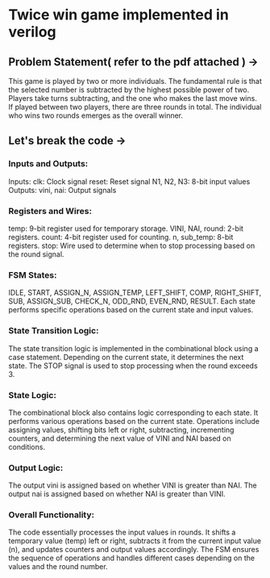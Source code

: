 # Twice win game implemented in verilog

## Problem Statement( refer to the pdf attached ) ->
 This game is played by two or more individuals.
 The fundamental rule is that the selected number is subtracted by the highest possible power of two. Players take turns 
 subtracting, and the one who makes the last move wins. If played between two players, there are three rounds in total.
 The individual who wins two rounds emerges as the overall winner.

 ## Let's break the code ->

 ### Inputs and Outputs:
 Inputs:
 clk: Clock signal
 reset: Reset signal
 N1, N2, N3: 8-bit input values
 Outputs:
 vini, nai: Output signals

 ### Registers and Wires:
 temp: 9-bit register used for temporary storage.
 VINI, NAI, round: 2-bit registers.
 count: 4-bit register used for counting.
 n, sub_temp: 8-bit registers.
 stop: Wire used to determine when to stop processing based on the round signal.

### FSM States:
IDLE, START, ASSIGN_N, ASSIGN_TEMP, LEFT_SHIFT, COMP, RIGHT_SHIFT, SUB, ASSIGN_SUB, CHECK_N, ODD_RND, EVEN_RND, RESULT.
Each state performs specific operations based on the current state and input values.

### State Transition Logic:
The state transition logic is implemented in the combinational block using a case statement. Depending on the current state, it determines the next state.
The STOP signal is used to stop processing when the round exceeds 3.

### State Logic:
The combinational block also contains logic corresponding to each state. It performs various operations based on the current state.
Operations include assigning values, shifting bits left or right, subtracting, incrementing counters, and determining the next value of VINI and NAI based on conditions.

### Output Logic:
The output vini is assigned based on whether VINI is greater than NAI.
The output nai is assigned based on whether NAI is greater than VINI.

### Overall Functionality:
The code essentially processes the input values in rounds. It shifts a temporary value (temp) left or right, subtracts it from the current input value (n), and updates counters and output values accordingly.
The FSM ensures the sequence of operations and handles different cases depending on the values and the round number.
